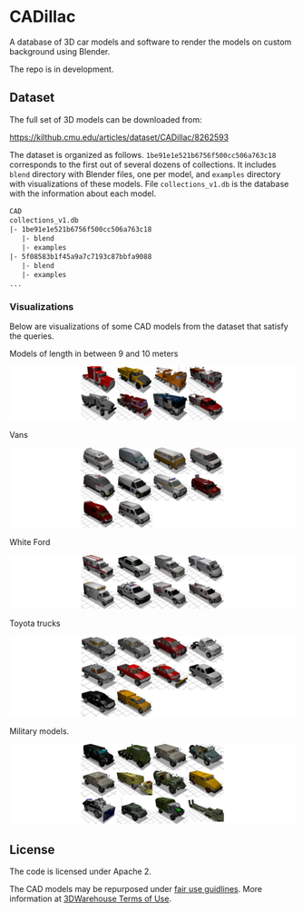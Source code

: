 # CADillac

A database of 3D car models and software to render the models on custom background using Blender.

The repo is in development.

## Dataset

The full set of 3D models can be downloaded from:

https://kilthub.cmu.edu/articles/dataset/CADillac/8262593

The dataset is organized as follows. `1be91e1e521b6756f500cc506a763c18` corresponds to the first out of several dozens of collections. It includes `blend` directory with Blender files, one per model, and `examples` directory with visualizations of these models. File `collections_v1.db` is the database with the information about each model.

```
CAD
collections_v1.db
|- 1be91e1e521b6756f500cc506a763c18
   |- blend
   |- examples
|- 5f08583b1f45a9a7c7193c87bbfa9088
   |- blend
   |- examples
...
```

### Visualizations

Below are visualizations of some CAD models from the dataset that satisfy the queries.

Models of length in between 9 and 10 meters

![data preparation pipeline](doc/v1_length_9_to_10.png)

Vans

![data preparation pipeline](doc/v1_van.png)

White Ford

![data preparation pipeline](doc/v1_white_ford.png)

Toyota trucks

![data preparation pipeline](doc/v1_toyota_truck.png)

Military models.

![data preparation pipeline](doc/v1_military.png)

## License

The code is licensed under Apache 2.

The CAD models may be repurposed under [fair use guidlines](http://fairuse.stanford.edu/overview/fair-use/what-is-fair-use). More information at [3DWarehouse Terms of Use]( https://3dwarehouse.sketchup.com/tos.html).
